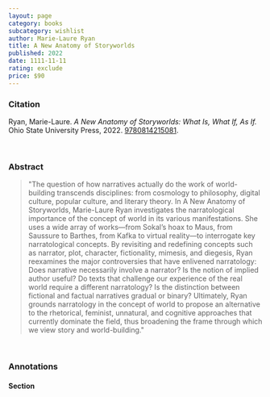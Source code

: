 ```yaml
---
layout: page
category: books
subcategory: wishlist
author: Marie-Laure Ryan
title: A New Anatomy of Storyworlds
published: 2022
date: 1111-11-11
rating: exclude
price: $90
---
```


### Citation

Ryan, Marie-Laure. *A New Anatomy of Storyworlds: What Is, What If, As If.* Ohio State University Press, 2022. [9780814215081](https://ohiostatepress.org/books/titles/9780814215081.html).

<br>

### Abstract

> "The question of how narratives actually do the work of world-building transcends disciplines: from cosmology to philosophy, digital culture, popular culture, and literary theory. In A New Anatomy of Storyworlds, Marie-Laure Ryan investigates the narratological importance of the concept of world in its various manifestations. She uses a wide array of works—from Sokal’s hoax to Maus, from Saussure to Barthes, from Kafka to virtual reality—to interrogate key narratological concepts. By revisiting and redefining concepts such as narrator, plot, character, fictionality, mimesis, and diegesis, Ryan reexamines the major controversies that have enlivened narratology: Does narrative necessarily involve a narrator? Is the notion of implied author useful? Do texts that challenge our experience of the real world require a different narratology? Is the distinction between fictional and factual narratives gradual or binary? Ultimately, Ryan grounds narratology in the concept of world to propose an alternative to the rhetorical, feminist, unnatural, and cognitive approaches that currently dominate the field, thus broadening the frame through which we view story and world-building."

<br>

### Annotations

#### Section

<br>
